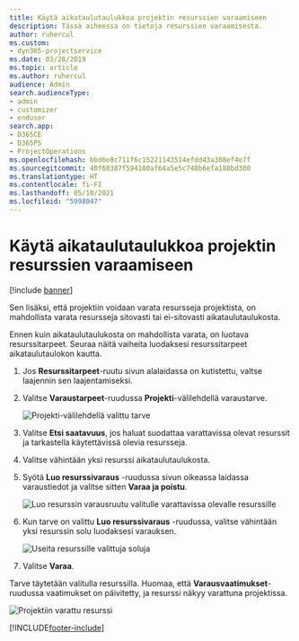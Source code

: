 ```yaml
---
title: Käytä aikataulutaulukkoa projektin resurssien varaamiseen
description: Tässä aiheessa on tietoja resurssien varaamisesta.
author: ruhercul
ms.custom:
- dyn365-projectservice
ms.date: 03/28/2019
ms.topic: article
ms.author: ruhercul
audience: Admin
search.audienceType:
- admin
- customizer
- enduser
search.app:
- D365CE
- D365PS
- ProjectOperations
ms.openlocfilehash: bbd6e8c711f6c15221143514efdd43a388ef4e7f
ms.sourcegitcommit: 40f68387f594180af64a5e5c748b6efa188bd300
ms.translationtype: HT
ms.contentlocale: fi-FI
ms.lasthandoff: 05/10/2021
ms.locfileid: "5998047"
---
```

# <a name="use-the-schedule-board-to-book-project-resources"></a>Käytä aikataulutaulukkoa projektin resurssien varaamiseen

[!include [banner](../includes/psa-now-project-operations.md)]

Sen lisäksi, että projektiin voidaan varata resursseja projektista, on mahdollista varata resursseja sitovasti tai ei-sitovasti aikataulutaulukosta.

Ennen kuin aikataulutaulukosta on mahdollista varata, on luotava resurssitarpeet. Seuraa näitä vaiheita luodaksesi resurssitarpeet aikataulutaulokon kautta.

1. Jos **Resurssitarpeet**-ruutu sivun alalaidassa on kutistettu, valtse laajennin sen laajentamiseksi.
2. Valitse **Varaustarpeet**-ruudussa **Projekti**-välilehdellä varaustarve.

    ![Projekti-välilehdellä valittu tarve](media/Resource-Management-image73.png)

3. Valitse **Etsi saatavuus**, jos haluat suodattaa varattavissa olevat resurssit ja tarkastella käytettävissä olevia resursseja. 
4. Valitse vähintään yksi resurssi aikataulutaulukosta. 
5. Syötä **Luo resurssivaraus** -ruudussa sivun oikeassa laidassa varaustiedot ja valitse sitten **Varaa ja poistu**.

    ![Luo resurssin varausruutu valitulle varattavissa olevalle resurssille](media/Resource-Management-image74.png)

6. Kun tarve on valittu **Luo resurssivaraus** -ruudussa, valitse vähintään yksi resurssin solu luodaksesi varauksen.

    ![Useita resurssille valittuja soluja](media/Resource-Management-image75.png)

7. Valitse **Varaa**.

Tarve täytetään valitulla resurssilla. Huomaa, että **Varausvaatimukset**-ruudussa vaatimukset on päivitetty, ja resurssi näkyy varattuna projektissa.

![Projektiin varattu resurssi](media/Resource-Management-image76.png)


[!INCLUDE[footer-include](../includes/footer-banner.md)]